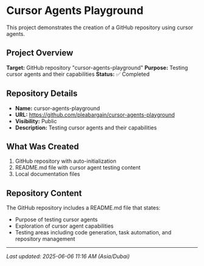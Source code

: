 # Cursor Agents Playground

This project demonstrates the creation of a GitHub repository using cursor agents.

## Project Overview

**Target:** GitHub repository "cursor-agents-playground"
**Purpose:** Testing cursor agents and their capabilities
**Status:** ✅ Completed

## Repository Details

- **Name:** cursor-agents-playground
- **URL:** https://github.com/pleabargain/cursor-agents-playground
- **Visibility:** Public
- **Description:** Testing cursor agents and their capabilities

## What Was Created

1. GitHub repository with auto-initialization
2. README.md file with cursor agent testing content
3. Local documentation files

## Repository Content

The GitHub repository includes a README.md file that states:
- Purpose of testing cursor agents
- Exploration of cursor agent capabilities
- Testing areas including code generation, task automation, and repository management

---

*Last updated: 2025-06-06 11:16 AM (Asia/Dubai)*
